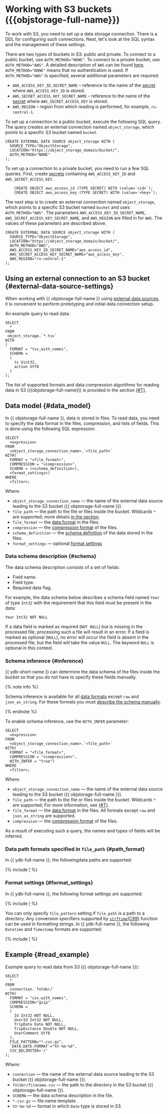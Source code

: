 # Working with S3 buckets ({{objstorage-full-name}})

To work with S3, you need to set up a data storage connection. There is a DDL for configuring such connections. Next, let's look at the SQL syntax and the management of these settings.

There are two types of buckets in S3: public and private. To connect to a public bucket, use `AUTH_METHOD="NONE"`. To connect to a private bucket, use `AUTH_METHOD="AWS"`. A detailed description of `AWS` can be found [here](https://docs.aws.amazon.com/IAM/latest/UserGuide/reference_sigv-authentication-methods.html). `AUTH_METHOD="NONE"` means that no authentication is used. If `AUTH_METHOD="AWS"` is specified, several additional parameters are required:

- `AWS_ACCESS_KEY_ID_SECRET_NAME` – reference to the name of the [secret](../../datamodel/secrets.md) where `AWS_ACCESS_KEY_ID` is stored.
- `AWS_SECRET_ACCESS_KEY_SECRET_NAME` – reference to the name of the [secret](../../datamodel/secrets.md) where `AWS_SECRET_ACCESS_KEY` is stored.
- `AWS_REGION` – region from which reading is performed, for example, `ru-central-1`.

To set up a connection to a public bucket, execute the following SQL query. The query creates an external connection named `object_storage`, which points to a specific S3 bucket named `bucket`.

```yql
CREATE EXTERNAL DATA SOURCE object_storage WITH (
  SOURCE_TYPE="ObjectStorage",
  LOCATION="https://object_storage_domain/bucket/",
  AUTH_METHOD="NONE"
);
```

To set up a connection to a private bucket, you need to run a few SQL queries. First, create [secrets](../../datamodel/secrets.md) containing `AWS_ACCESS_KEY_ID` and `AWS_SECRET_ACCESS_KEY`.

```yql
    CREATE OBJECT aws_access_id (TYPE SECRET) WITH (value=`<id>`);
    CREATE OBJECT aws_access_key (TYPE SECRET) WITH (value=`<key>`);
```

The next step is to create an external connection named `object_storage`, which points to a specific S3 bucket named `bucket` and uses `AUTH_METHOD="AWS"`. The parameters `AWS_ACCESS_KEY_ID_SECRET_NAME`, `AWS_SECRET_ACCESS_KEY_SECRET_NAME`, and `AWS_REGION` are filled in for `AWS`. The values of these parameters are described above.

```yql
CREATE EXTERNAL DATA SOURCE object_storage WITH (
  SOURCE_TYPE="ObjectStorage",
  LOCATION="https://object_storage_domain/bucket/",
  AUTH_METHOD="AWS",
  AWS_ACCESS_KEY_ID_SECRET_NAME="aws_access_id",
  AWS_SECRET_ACCESS_KEY_SECRET_NAME="aws_access_key",
  AWS_REGION="ru-central-1"
);
```

## Using an external connection to an S3 bucket {#external-data-source-settings}

When working with {{ objstorage-full-name }} using [external data sources](../../datamodel/external_data_source.md), it is convenient to perform prototyping and initial data connection setup.

An example query to read data:

```yql
SELECT
  *
FROM
 object_storage.`*.tsv`
WITH
(
  FORMAT = "tsv_with_names",
  SCHEMA =
  (
    ts Uint32,
    action Utf8
  )
);
```

The list of supported formats and data compression algorithms for reading data in S3 ({{objstorage-full-name}}) is provided in the section [{#T}](formats.md).

## Data model {#data_model}

In {{ objstorage-full-name }}, data is stored in files. To read data, you need to specify the data format in the files, compression, and lists of fields. This is done using the following SQL expression:

```yql
SELECT
  <expression>
FROM
  <object_storage_connection_name>.`<file_path>`
WITH(
  FORMAT = "<file_format>",
  COMPRESSION = "<compression>",
  SCHEMA = (<schema_definition>),
  <format_settings>)
WHERE
  <filter>;
```

Where:

* `object_storage_connection_name` — the name of the external data source leading to the S3 bucket ({{ objstorage-full-name }}).
* `file_path` — the path to the file or files inside the bucket. Wildcards `*` are supported; more details [in the section](#path_format).
* `file_format` — the [data format](formats.md#formats) in the files.
* `compression` — the [compression format](formats.md#compression_formats) of the files.
* `schema_definition` — the [schema definition](#schema) of the data stored in the files.
* `format_settings` — optional [format settings](#format_settings)

### Data schema description {#schema}

The data schema description consists of a set of fields:

- Field name.
- Field type.
- Required data flag.

For example, the data schema below describes a schema field named `Year` of type `Int32` with the requirement that this field must be present in the data:

```text
Year Int32 NOT NULL
```

If a data field is marked as required (`NOT NULL`) but is missing in the processed file, processing such a file will result in an error. If a field is marked as optional (`NULL`), no error will occur the field is absent in the processed file, but the field will take the value `NULL`. The keyword `NULL` is optional in this context.

### Schema inference {#inference}

{{ ydb-short-name }} can determine the data schema of the files inside the bucket so that you do not have to specify these fields manually.

{% note info %}

Schema inference is available for all [data formats](formats.md#formats) except `raw` and `json_as_string`. For these formats you must [describe the schema manually](#schema).

{% endnote %}

To enable schema inference, use the `WITH_INFER` parameter:

```yql
SELECT
  <expression>
FROM
  <object_storage_connection_name>.`<file_path>`
WITH(
  FORMAT = "<file_format>",
  COMPRESSION = "<compression>",
  WITH_INFER = "true")
WHERE
  <filter>;
```

Where:

* `object_storage_connection_name` — the name of the external data source leading to the S3 bucket ({{ objstorage-full-name }}).
* `file_path` — the path to the file or files inside the bucket. Wildcards `*` are supported; For more information, see [{#T}](#path_format).
* `file_format` — the [data format](formats.md#formats) in the files. All formats except `raw` and `json_as_string` are supported.
* `compression` — the [compression format](formats.md#compression_formats) of the files.

As a result of executing such a query, the names and types of fields will be inferred.

### Data path formats specified in `file_path` {#path_format}

In {{ ydb-full-name }}, the followingdata paths are supported:

{% include [!](_includes/path_format.md) %}

### Format settings {#format_settings}

In {{ ydb-full-name }}, the following format settings are supported:

{% include [!](_includes/format_settings.md) %}

You can only specify `file_pattern` setting if `file_path` is a path to a directory. Any conversion specifiers supported by [`strftime`(C99)](https://en.cppreference.com/w/c/chrono/strftime) function can be used in formatting strings. In {{ ydb-full-name }}, the following `Datetime` and `Timestamp` formats are supported:

{% include [!](_includes/date_formats.md) %}

## Example {#read_example}

Example query to read data from S3 ({{ objstorage-full-name }}):

```yql
SELECT
  *
FROM
  connection.`folder/`
WITH(
  FORMAT = "csv_with_names",
  COMPRESSION="gzip"
  SCHEMA =
  (
    Id Int32 NOT NULL,
    UserId Int32 NOT NULL,
    TripDate Date NOT NULL,
    TripDistance Double NOT NULL,
    UserComment Utf8
  ),
  FILE_PATTERN="*.csv.gz",
  `DATA.DATE.FORMAT`="%Y-%m-%d",
  CSV_DELIMITER='/'
);
```

Where:

* `connection` — the name of the external data source leading to the S3 bucket ({{ objstorage-full-name }}).
* `folder/filename.csv` — the path to the directory in the S3 bucket ({{ objstorage-full-name }}).
* `SCHEMA` — the data schema description in the file.
* `*.csv.gz` — file name template.
* `%Y-%m-%d` — format in which `Date` type is stored in S3.
